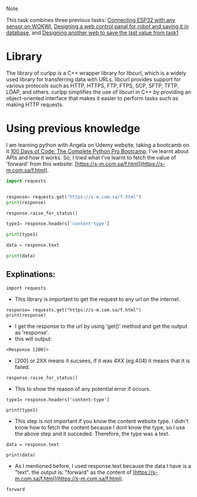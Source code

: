 > [!NOTE]
> This task combines three previous tasks: [Connecting ESP32 with any sensor on WOKWI](https://github.com/Layan002/Electronics-task-3-Connecting-ESP32-with-Ultrasound), [Designing a web control panal for robot and saving it in database](https://github.com/Layan002/Web-Task1-designing-a-web-saving-it-with-database	), and [Designing another web to save the last value from task1](https://github.com/Layan002/Web-Task2-Take-the-last-data-to-new-web-page/blob/main/README.md)

# Library
The library of curlpp is a C++ wrapper library for libcurl, which is a widely used library for transferring data with URLs. libcurl provides support for various protocols such as HTTP, HTTPS, FTP, FTPS, SCP, SFTP, TFTP, LDAP, and others. curlpp simplifies the use of libcurl in C++ by providing an object-oriented interface that makes it easier to perform tasks such as making HTTP requests.

# Using previous knowledge
I am learning python with Angela on Udemy website, taking a bootcamb on it [100 Days of Code: The Complete Python Pro Bootcamp](https://www.udemy.com/course/100-days-of-code/?couponCode=MCLARENT71824). I've learnt about APIs and how it works. So, I tried what I've learnt to fetch the value of 'forward' from this website: [https://s-m.com.sa/f.html](https://s-m.com.sa/f.html). 

``` python
import requests


response= requests.get("https://s-m.com.sa/f.html")
print(response)

response.raise_for_status()

type1= response.headers['content-type']

print(type1)

data = response.text

print(data)
```
## Explinations:
```
import requests
```
- This library is important to get the request to any url on the internet.
```
response= requests.get("https://s-m.com.sa/f.html")
print(response)
```
- I get the response to the url by using 'get()' method and get the output as 'response'.
- this will output:
``` output
<Response [200]>
```
- [200] or 2XX means it sucsees, if it was 4XX (eg.404) it means that it is failed.

```
response.raise_for_status()
```
- This to show the reason of any potential error if occurs.
```
type1= response.headers['content-type']

print(type1)
```
- This step is not important if you know the content website type. I didn't know how to fetch the content because I dont know the type, so I use the above step and it succeded. Therefore, the type was a text.

```
data = response.text

print(data)
```
- As I mentioned before, I used response.text because the data I have is a "text". the output is: "forward" as the content of [https://s-m.com.sa/f.html](https://s-m.com.sa/f.html).
``` output
forward
```



